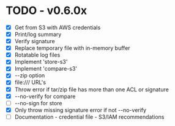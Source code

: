 # TODO - v0.6.0x

- [x] Get from S3 with AWS credentials
- [x] Print/log summary 
- [x] Verify signature
- [x] Replace temporary file with in-memory buffer
- [x] Rotatable log files
- [x] Implement 'store-s3'
- [x] Implement 'compare-s3'
- [x] --zip option
- [x] file:/// URL's
- [x] Throw error if tar/zip file has more than one ACL or signature
- [x] --no-verify for compare
- [ ] --no-sign for store
- [x] Only throw missing signature error if not --no-verify
- [ ] Documentation
      - credential file
      - S3/IAM recommendations
